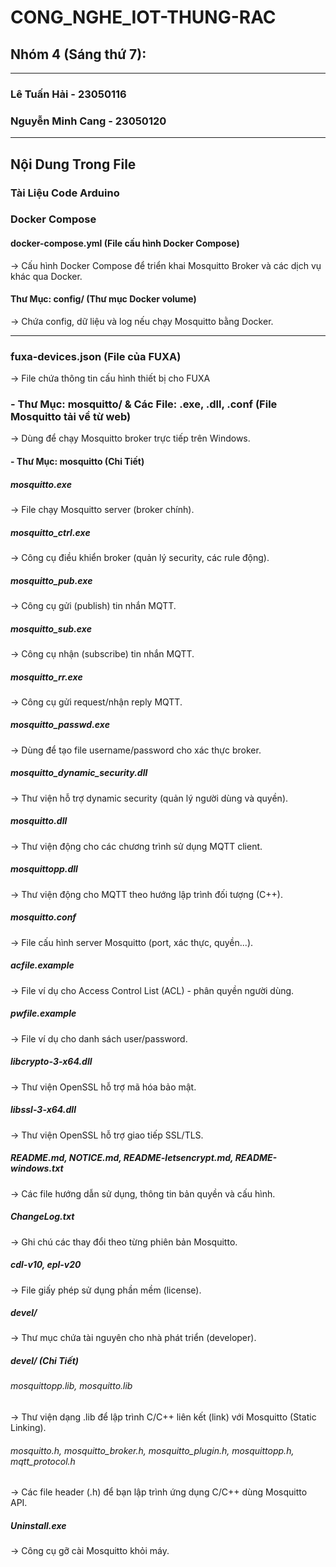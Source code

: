# CONG_NGHE_IOT-THUNG-RAC
## Nhóm 4 (Sáng thứ 7):
--------------------------------------------
### Lê Tuấn Hải - 23050116
### Nguyễn Minh Cang - 23050120
--------------------------------------------
## Nội Dung Trong File 
### Tài Liệu Code Arduino
### Docker Compose
#### docker-compose.yml (File cấu hình Docker Compose)
→ Cấu hình Docker Compose để triển khai Mosquitto Broker và các dịch vụ khác qua Docker.
#### Thư Mục: config/ (Thư mục Docker volume)
→ Chứa config, dữ liệu và log nếu chạy Mosquitto bằng Docker.

---------------------------------------------
### fuxa-devices.json (File của FUXA)
→ File chứa thông tin cấu hình thiết bị cho FUXA
### - Thư Mục: mosquitto/ & Các File: .exe, .dll, .conf (File Mosquitto tải về từ web)
→ Dùng để chạy Mosquitto broker trực tiếp trên Windows.
#### - Thư Mục: mosquitto (Chi Tiết)
##### mosquitto.exe	
→ File chạy Mosquitto server (broker chính).
##### mosquitto_ctrl.exe	
→ Công cụ điều khiển broker (quản lý security, các rule động).
##### mosquitto_pub.exe	
→ Công cụ gửi (publish) tin nhắn MQTT.
##### mosquitto_sub.exe	
→ Công cụ nhận (subscribe) tin nhắn MQTT.
##### mosquitto_rr.exe	
→ Công cụ gửi request/nhận reply MQTT.
##### mosquitto_passwd.exe	
→ Dùng để tạo file username/password cho xác thực broker.
##### mosquitto_dynamic_security.dll	
→ Thư viện hỗ trợ dynamic security (quản lý người dùng và quyền).
##### mosquitto.dll	
→ Thư viện động cho các chương trình sử dụng MQTT client.
##### mosquittopp.dll	
→ Thư viện động cho MQTT theo hướng lập trình đối tượng (C++).
##### mosquitto.conf	
→ File cấu hình server Mosquitto (port, xác thực, quyền...).
##### acfile.example	
→ File ví dụ cho Access Control List (ACL) - phân quyền người dùng.
##### pwfile.example	
→ File ví dụ cho danh sách user/password.
##### libcrypto-3-x64.dll	
→ Thư viện OpenSSL hỗ trợ mã hóa bảo mật.
##### libssl-3-x64.dll	
→ Thư viện OpenSSL hỗ trợ giao tiếp SSL/TLS.
##### README.md, NOTICE.md, README-letsencrypt.md, README-windows.txt	
→ Các file hướng dẫn sử dụng, thông tin bản quyền và cấu hình.
##### ChangeLog.txt	
→ Ghi chú các thay đổi theo từng phiên bản Mosquitto.
##### cdl-v10, epl-v20	
→ File giấy phép sử dụng phần mềm (license).
##### devel/	
→ Thư mục chứa tài nguyên cho nhà phát triển (developer).
##### devel/ (Chi Tiết)
###### mosquittopp.lib, mosquitto.lib	
→ Thư viện dạng .lib để lập trình C/C++ liên kết (link) với Mosquitto (Static Linking).
###### mosquitto.h, mosquitto_broker.h, mosquitto_plugin.h, mosquittopp.h, mqtt_protocol.h	
→ Các file header (.h) để bạn lập trình ứng dụng C/C++ dùng Mosquitto API.
##### Uninstall.exe	
→ Công cụ gỡ cài Mosquitto khỏi máy.

